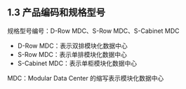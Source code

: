 ## **1.3 	产品编码和规格型号**
规格型号编号：D-Row MDC、S-Row MDC、S-Cabinet MDC                      
- D-Row MDC：表示双排模块化数据中心
- S-Row MDC：表示单排模块化数据中心
- S-Cabinet MDC：表示单柜模块化数据中心

 MDC：Modular Data Center 的缩写表示模块化数据中心
